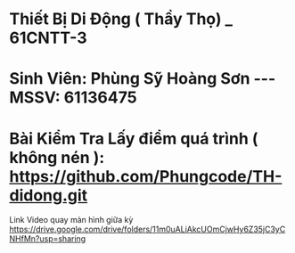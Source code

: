 # Thiết Bị Di Động ( Thầy Thọ) _ 61CNTT-3
# Sinh Viên: Phùng Sỹ Hoàng Sơn --- MSSV: 61136475
# Bài Kiểm Tra Lấy điểm quá trình ( không nén ): https://github.com/Phungcode/TH-didong.git
Link Video quay màn hình giữa kỳ  https://drive.google.com/drive/folders/11m0uALiAkcUOmCjwHy6Z35jC3yCNHfMn?usp=sharing
